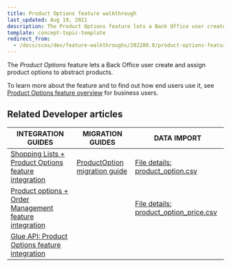 ```yaml
---
title: Product Options feature walkthrough
last_updated: Aug 19, 2021
description: The Product Options feature lets a Back Office user create and assign product options to abstract products.
template: concept-topic-template
redirect_from:
  - /docs/scos/dev/feature-walkthroughs/202200.0/product-options-feature-walkthrough.html
---
```


The _Product Options_ feature lets a Back Office user create and assign product options to abstract products.


To learn more about the feature and to find out how end users use it, see [Product Options feature overview](/docs/scos/user/features/{{page.version}}/product-options-feature-overview.html) for business users.


## Related Developer articles

|INTEGRATION GUIDES  | MIGRATION GUIDES  | DATA IMPORT |
|---------|---------|---------|
| [Shopping Lists + Product Options feature integration](/docs/scos/dev/feature-integration-guides/{{page.version}}/shopping-lists-product-options-feature-integration.html)  | [ProductOption migration guide](/docs/scos/dev/module-migration-guides/migration-guide-productoption.html)  |[File details: product_option.csv](/docs/scos/dev/data-import/{{page.version}}/data-import-categories/special-product-types/product-options/file-details-product-option.csv.html) |
| [Product options + Order Management feature integration](/docs/scos/dev/feature-integration-guides/{{page.version}}/product-options-order-management-feature-integration.html)  | | [File details: product_option_price.csv](/docs/scos/dev/data-import/{{page.version}}/data-import-categories/special-product-types/product-options/file-details-product-option-price.csv.html) |
| [Glue API: Product Options feature integration](/docs/scos/dev/feature-integration-guides/{{page.version}}/glue-api/glue-api-product-options-feature-integration.html)  | | |
